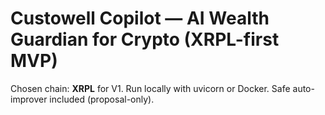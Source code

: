 
# Custowell Copilot — AI Wealth Guardian for Crypto (XRPL-first MVP)
Chosen chain: **XRPL** for V1. Run locally with uvicorn or Docker. Safe auto-improver included (proposal-only).
